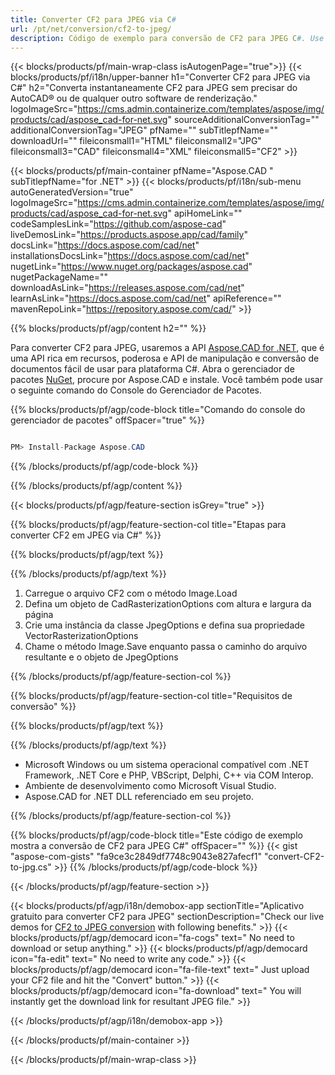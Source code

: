 ```yaml
---
title: Converter CF2 para JPEG via C# 
url: /pt/net/conversion/cf2-to-jpeg/ 
description: Código de exemplo para conversão de CF2 para JPEG C#. Use o código de exemplo da API para arquivos CF2 em lote para conversão JPEG em VB.NET, Asp.NET ou qualquer aplicativo baseado em .NET.
---
```


{{< blocks/products/pf/main-wrap-class isAutogenPage="true">}}
{{< blocks/products/pf/i18n/upper-banner h1="Converter CF2 para JPEG via C#" h2="Converta instantaneamente CF2 para JPEG sem precisar do AutoCAD® ou de qualquer outro software de renderização." logoImageSrc="https://cms.admin.containerize.com/templates/aspose/img/products/cad/aspose_cad-for-net.svg" sourceAdditionalConversionTag="" additionalConversionTag="JPEG" pfName="" subTitlepfName="" downloadUrl="" fileiconsmall1="HTML" fileiconsmall2="JPG" fileiconsmall3="CAD" fileiconsmall4="XML" fileiconsmall5="CF2" >}}

{{< blocks/products/pf/main-container pfName="Aspose.CAD " subTitlepfName="for .NET" >}}
{{< blocks/products/pf/i18n/sub-menu autoGeneratedVersion="true" logoImageSrc="https://cms.admin.containerize.com/templates/aspose/img/products/cad/aspose_cad-for-net.svg" apiHomeLink="" codeSamplesLink="https://github.com/aspose-cad" liveDemosLink="https://products.aspose.app/cad/family" docsLink="https://docs.aspose.com/cad/net" installationsDocsLink="https://docs.aspose.com/cad/net" nugetLink="https://www.nuget.org/packages/aspose.cad" nugetPackageName="" downloadAsLink="https://releases.aspose.com/cad/net" learnAsLink="https://docs.aspose.com/cad/net" apiReference="" mavenRepoLink="https://repository.aspose.com/cad/" >}}

{{% blocks/products/pf/agp/content h2="" %}}

Para converter CF2 para JPEG, usaremos a API <a href=https://products.aspose.com/cad/net>Aspose.CAD for .NET</a>, que é uma API rica em recursos, poderosa e API de manipulação e conversão de documentos fácil de usar para plataforma C#. Abra o gerenciador de pacotes <a href=https://www.nuget.org/packages/aspose.cad>NuGet</a>, procure por Aspose.CAD e instale. Você também pode usar o seguinte comando do Console do Gerenciador de Pacotes.

{{% blocks/products/pf/agp/code-block title="Comando do console do gerenciador de pacotes" offSpacer="true" %}}

```cs

PM> Install-Package Aspose.CAD

```

{{% /blocks/products/pf/agp/code-block %}}

{{% /blocks/products/pf/agp/content %}}

{{< blocks/products/pf/agp/feature-section isGrey="true" >}}

{{% blocks/products/pf/agp/feature-section-col title="Etapas para converter CF2 em JPEG via C#" %}}

{{% blocks/products/pf/agp/text %}}

{{% /blocks/products/pf/agp/text %}}

1. Carregue o arquivo CF2 com o método Image.Load
1. Defina um objeto de CadRasterizationOptions com altura e largura da página
1. Crie uma instância da classe JpegOptions e defina sua propriedade VectorRasterizationOptions
1. Chame o método Image.Save enquanto passa o caminho do arquivo resultante e o objeto de JpegOptions

{{% /blocks/products/pf/agp/feature-section-col %}}

{{% blocks/products/pf/agp/feature-section-col title="Requisitos de conversão" %}}

{{% blocks/products/pf/agp/text %}}

{{% /blocks/products/pf/agp/text %}}

- Microsoft Windows ou um sistema operacional compatível com .NET Framework, .NET Core e PHP, VBScript, Delphi, C++ via COM Interop.
- Ambiente de desenvolvimento como Microsoft Visual Studio.
- Aspose.CAD for .NET DLL referenciado em seu projeto.

{{% /blocks/products/pf/agp/feature-section-col %}}

{{% blocks/products/pf/agp/code-block title="Este código de exemplo mostra a conversão de CF2 para JPEG C#" offSpacer="" %}}
{{< gist "aspose-com-gists" "fa9ce3c2849df7748c9043e827afecf1" "convert-CF2-to-jpg.cs" >}}
{{% /blocks/products/pf/agp/code-block %}}

{{< /blocks/products/pf/agp/feature-section >}}    

<!-- aboutfile Starts -->

{{< blocks/products/pf/agp/i18n/demobox-app sectionTitle="Aplicativo gratuito para converter CF2 para JPEG" sectionDescription="Check our live demos for [CF2 to JPEG conversion](https://products.aspose.app/cad/conversion/CF2-to-jpeg) with following benefits." >}}
        {{< blocks/products/pf/agp/democard icon="fa-cogs" text=" No need to download or setup anything." >}}
        {{< blocks/products/pf/agp/democard icon="fa-edit" text=" No need to write any code." >}}
        {{< blocks/products/pf/agp/democard icon="fa-file-text" text=" Just upload your CF2 file and hit the \"Convert\" button." >}}
        {{< blocks/products/pf/agp/democard icon="fa-download" text=" You will instantly get the download link for resultant JPEG file." >}}
 
   
{{< /blocks/products/pf/agp/i18n/demobox-app >}}

<!-- aboutfile Ends -->

{{< /blocks/products/pf/main-container >}}
    
{{< /blocks/products/pf/main-wrap-class >}}